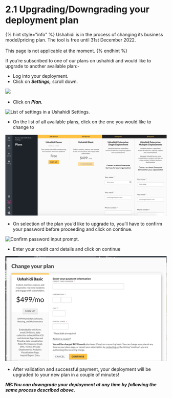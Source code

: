 # 2.1 Upgrading/Downgrading your deployment plan

{% hint style="info" %}
Ushahidi is in the process of changing its business model/pricing plan. The tool is free until 31st December 2022.\
\
This page is not applicable at the moment.
{% endhint %}

If you’re subscribed to one of our plans on ushahidi and would like to upgrade to another available plan:-

* Log into your deployment.
* Click on _**Settings,**_ scroll down.

![](../.gitbook/assets/Click\_on\_settings.png)

* Click on _**Plan.**_

![List of settings in a Ushahidi Settings. ](../.gitbook/assets/Click\_on\_plan.png)

* On the list of all available plans, click on the one you would like to change to

![Plans page in a Ushahidi deployment listing "Demo", "Basic" and enterprise plans](<../.gitbook/assets/Screen Shot 2019-09-05 at 00.10.34.png>)

* On selection of the plan you’d like to upgrade to, you’ll have to confirm your password before proceeding and click on continue.

![Confirm password input prompt.](../.gitbook/assets/confirm\_password.png)

* Enter your credit card details and click on continue

![Plan change modal. Displays form to enter credit card information.](<../.gitbook/assets/Screen Shot 2019-09-05 at 00.13.09.png>)

* After validation and successful payment, your deployment will be upgraded to your new plan in a couple of minutes!

_**NB:You can downgrade your deployment at any time by following the same process described above.**_
